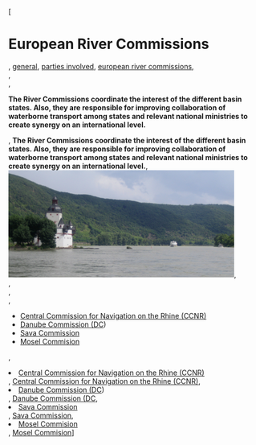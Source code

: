 [

# European River Commissions

, <a href="http://www.ris.eu/general" style="text-transform:lowercase;">General</a>, <a href="http://www.ris.eu/general/parties_involved" style="text-transform:lowercase;">Parties involved</a>, <a href="http://www.ris.eu/general/parties_involved/european_river_commissions" style="text-transform:lowercase;">European River Commissions</a>,   
,   
, 

__The River Commissions coordinate the interest of the different basin states. Also, they are responsible for improving collaboration of waterborne transport among states and relevant national ministries to create synergy on an international level.__

, __The River Commissions coordinate the interest of the different basin states. Also, they are responsible for improving collaboration of waterborne transport among states and relevant national ministries to create synergy on an international level.__, ![](docs/Image/302/thumb_450x-_screen_capture_9.png),   
,   
,   
, 

*   <a href="http://www.ccr-zkr.org/" target="_blank">Central Commission for Navigation on the Rhine (CCNR)</a>&nbsp;
*   <a href="http://www.danubecom-intern.org/" target="_blank">Danube Commission (DC</a>)&nbsp;
*   <a href="http://www.savacommission.org/" target="_blank">Sava Commission</a>
*   <a href="http://www.moselkommission.org/" target="_blank">Mosel Commision</a>

, <li><a href="http://www.ccr-zkr.org/" target="_blank">Central Commission for Navigation on the Rhine (CCNR)</a>&nbsp;</li>, <a href="http://www.ccr-zkr.org/" target="_blank">Central Commission for Navigation on the Rhine (CCNR)</a>, <li><a href="http://www.danubecom-intern.org/" target="_blank">Danube Commission (DC</a>)&nbsp;</li>, <a href="http://www.danubecom-intern.org/" target="_blank">Danube Commission (DC</a>, <li><a href="http://www.savacommission.org/" target="_blank">Sava Commission</a></li>, <a href="http://www.savacommission.org/" target="_blank">Sava Commission</a>, <li><a href="http://www.moselkommission.org/" target="_blank">Mosel Commision</a></li>, <a href="http://www.moselkommission.org/" target="_blank">Mosel Commision</a>]
